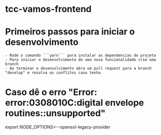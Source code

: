 # tcc-vamos-frontend

# Primeiros passos para iniciar o desenvolvimento

    - Rode o comando ```yarn``` para instalar as dependencias do projeto
    - Para iniciar o desenvolvimento de uma nova funcionalidade crie uma branch
    - Ao terminar o desenvolvimento abra um pull request para a branch "develop" e resolva os conflitos caso tenha

# Caso dê o erro "Error: error:0308010C:digital envelope routines::unsupported"
export NODE_OPTIONS=--openssl-legacy-provider